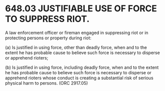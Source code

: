 648.03 JUSTIFIABLE USE OF FORCE TO SUPPRESS RIOT.
=================================================

A law enforcement officer or fireman engaged in suppressing riot or in
protecting persons or property during riot:

​(a) Is justified in using force, other than deadly force, when and to
the extent he has probable cause to believe such force is necessary to
disperse or apprehend rioters;

​(b) Is justified in using force, including deadly force, when and to
the extent he has probable cause to believe such force is necessary to
disperse or apprehend rioters whose conduct is creating a substantial
risk of serious physical harm to persons. (ORC 2917.05)
